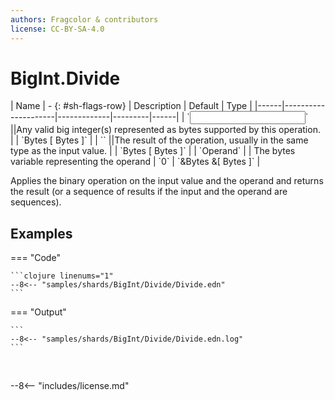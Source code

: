```yaml
---
authors: Fragcolor & contributors
license: CC-BY-SA-4.0
---
```



# BigInt.Divide

<div class="sh-parameters" markdown="1">
| Name | - {: #sh-flags-row} | Description | Default | Type |
|------|---------------------|-------------|---------|------|
| `<input>` ||Any valid big integer(s) represented as bytes supported by this operation. | | `Bytes [ Bytes ]` |
| `<output>` ||The result of the operation, usually in the same type as the input value. | | `Bytes [ Bytes ]` |
| `Operand` |  | The bytes variable representing the operand | `0` | `&Bytes &[ Bytes ]` |

</div>

Applies the binary operation on the input value and the operand and returns the result (or a sequence of results if the input and the operand are sequences).

## Examples

=== "Code"

    ```clojure linenums="1"
    --8<-- "samples/shards/BigInt/Divide/Divide.edn"
    ```

=== "Output"

    ```
    --8<-- "samples/shards/BigInt/Divide/Divide.edn.log"
    ```
&nbsp;

--8<-- "includes/license.md"
